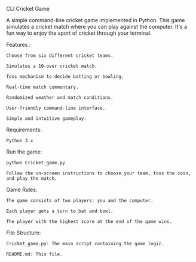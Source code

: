 CLI Cricket Game

A simple command-line cricket game implemented in Python. This game simulates a cricket match where you can play against the computer. It's a fun way to enjoy the sport of cricket through your terminal.

Features : 

    Choose from six different cricket teams.
  
    Simulates a 10-over cricket match.
  
    Toss mechanism to decide batting or bowling.
  
    Real-time match commentary.
  
    Randomized weather and match conditions.
    
    User-friendly command-line interface.
    
    Simple and intuitive gameplay.
  
Requirements:

    Python 3.x
  
Run the game:
 
    python Cricket_game.py
    
    Follow the on-screen instructions to choose your team, toss the coin, and play the match.

Game Rules:

    The game consists of two players: you and the computer.
    
    Each player gets a turn to bat and bowl.
    
    The player with the highest score at the end of the game wins.
    
  File Structure:
  
    Cricket_game.py: The main script containing the game logic.
    
    README.md: This file.
